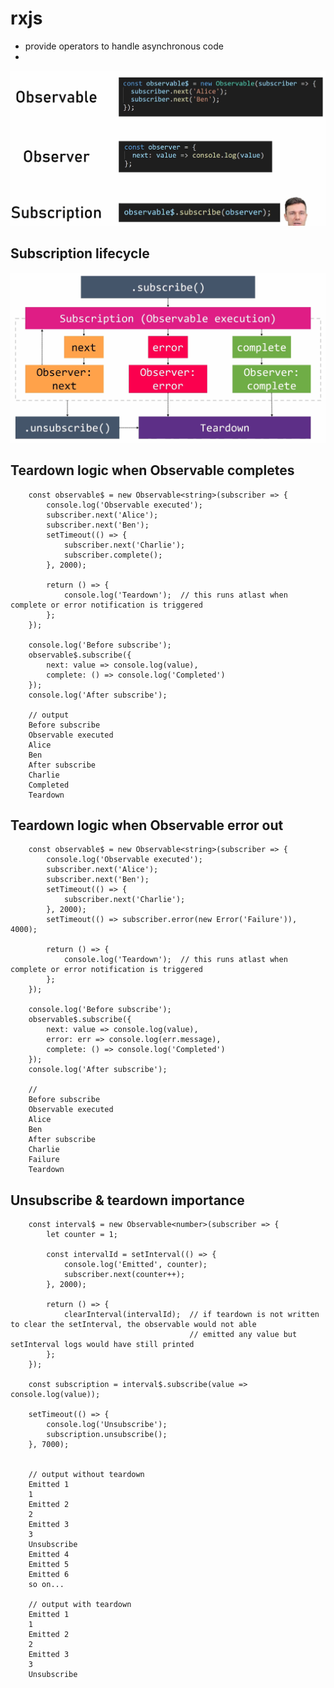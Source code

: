 # rxjs

- provide operators to handle asynchronous code
-

![observable image](./images/observer-observable-subscription.png)

## Subscription lifecycle

![Subscription lifecycle](./images/subscription-lifecycle.png)

## Teardown logic when Observable completes

        const observable$ = new Observable<string>(subscriber => {
            console.log('Observable executed');
            subscriber.next('Alice');
            subscriber.next('Ben');
            setTimeout(() => {
                subscriber.next('Charlie');
                subscriber.complete();
            }, 2000);

            return () => {
                console.log('Teardown');  // this runs atlast when complete or error notification is triggered
            };
        });

        console.log('Before subscribe');
        observable$.subscribe({
            next: value => console.log(value),
            complete: () => console.log('Completed')
        });
        console.log('After subscribe');

        // output
        Before subscribe
        Observable executed
        Alice
        Ben
        After subscribe
        Charlie
        Completed
        Teardown

## Teardown logic when Observable error out

        const observable$ = new Observable<string>(subscriber => {
            console.log('Observable executed');
            subscriber.next('Alice');
            subscriber.next('Ben');
            setTimeout(() => {
                subscriber.next('Charlie');
            }, 2000);
            setTimeout(() => subscriber.error(new Error('Failure')), 4000);

            return () => {
                console.log('Teardown');  // this runs atlast when complete or error notification is triggered
            };
        });

        console.log('Before subscribe');
        observable$.subscribe({
            next: value => console.log(value),
            error: err => console.log(err.message),
            complete: () => console.log('Completed')
        });
        console.log('After subscribe');

        //
        Before subscribe
        Observable executed
        Alice
        Ben
        After subscribe
        Charlie
        Failure
        Teardown

## Unsubscribe & teardown importance

        const interval$ = new Observable<number>(subscriber => {
            let counter = 1;

            const intervalId = setInterval(() => {
                console.log('Emitted', counter);
                subscriber.next(counter++);
            }, 2000);

            return () => {
                clearInterval(intervalId);  // if teardown is not written to clear the setInterval, the observable would not able
                                            // emitted any value but setInterval logs would have still printed
            };
        });

        const subscription = interval$.subscribe(value => console.log(value));

        setTimeout(() => {
            console.log('Unsubscribe');
            subscription.unsubscribe();
        }, 7000);


        // output without teardown
        Emitted 1
        1
        Emitted 2
        2
        Emitted 3
        3
        Unsubscribe
        Emitted 4
        Emitted 5
        Emitted 6
        so on...

        // output with teardown
        Emitted 1
        1
        Emitted 2
        2
        Emitted 3
        3
        Unsubscribe
